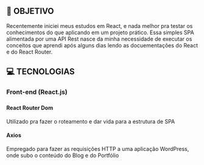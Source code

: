 ## 📖 OBJETIVO
Recentemente iniciei meus estudos em React, e nada melhor pra testar os conhecimentos do que aplicando em um projeto prático. Essa simples SPA alimentada por uma API Rest nasce da minha necessidade de executar os conceitos que aprendi após alguns dias lendo as docuementações do React e do React Router.

## 💻 TECNOLOGIAS
<h3>Front-end (React.js)<h3>
<h4>React Router Dom</h4>
Utilizado pra fazer o roteamento e dar vida para a estrutura de SPA
<h4>Axios</h4>
Empregado para fazer as requisições HTTP a uma aplicação WordPress, onde subo o conteúdo do Blog e do Portfólio

